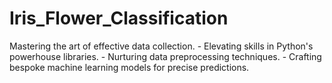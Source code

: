 # Iris_Flower_Classification
Mastering the art of effective data collection. - Elevating skills in Python's powerhouse libraries. - Nurturing data preprocessing techniques. - Crafting bespoke machine learning models for precise predictions.
